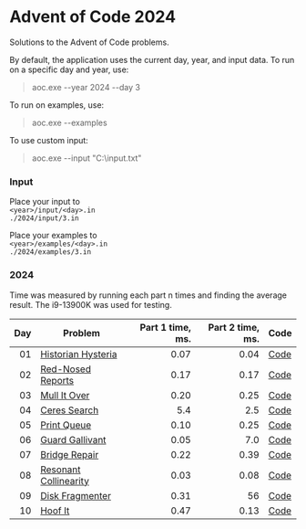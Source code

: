 # Advent of Code 2024

Solutions to the Advent of Code problems.

By default, the application uses the current day, year, and input data.
To run on a specific day and year, use: 
> aoc.exe --year 2024 --day 3

To run on examples, use:
> aoc.exe  --examples

To use custom input:
> aoc.exe  --input "C:\input.txt"

### Input

Place your input to  
`<year>/input/<day>.in`   
`./2024/input/3.in`

Place your examples to  
`<year>/examples/<day>.in`    
`./2024/examples/3.in`

### 2024

Time was measured by running each part n times and finding the average result. The i9-13900K was used for testing.

|  Day | Problem                                                      | Part 1 time, ms. | Part 2 time, ms. | Code                                                                                                   |
| ---: | ------------------------------------------------------------ | ---------------: | ---------------: | ------------------------------------------------------------------------------------------------------ |
|   01 | [Historian Hysteria](https://adventofcode.com/2024/day/1)    |             0.07 |             0.04 | [Code](https://github.com/GrigoryanArtem/advent-of-code-2024/blob/master/Puzzles.Runner/2024/Day3.cs)  |
|   02 | [Red-Nosed Reports](https://adventofcode.com/2024/day/2)     |             0.17 |             0.17 | [Code](https://github.com/GrigoryanArtem/advent-of-code-2024/blob/master/Puzzles.Runner/2024/Day2.cs)  |
|   03 | [Mull It Over](https://adventofcode.com/2024/day/3)          |             0.20 |             0.25 | [Code](https://github.com/GrigoryanArtem/advent-of-code-2024/blob/master/Puzzles.Runner/2024/Day1.cs)  |
|   04 | [Ceres Search](https://adventofcode.com/2024/day/4)          |              5.4 |              2.5 | [Code](https://github.com/GrigoryanArtem/advent-of-code-2024/blob/master/Puzzles.Runner/2024/Day4.cs)  |
|   05 | [Print Queue](https://adventofcode.com/2024/day/5)           |             0.10 |             0.25 | [Code](https://github.com/GrigoryanArtem/advent-of-code-2024/blob/master/Puzzles.Runner/2024/Day5.cs)  |
|   06 | [Guard Gallivant](https://adventofcode.com/2024/day/6)       |             0.05 |              7.0 | [Code](https://github.com/GrigoryanArtem/advent-of-code-2024/blob/master/Puzzles.Runner/2024/Day6.cs)  |
|   07 | [Bridge Repair](https://adventofcode.com/2024/day/7)         |             0.22 |             0.39 | [Code](https://github.com/GrigoryanArtem/advent-of-code-2024/blob/master/Puzzles.Runner/2024/Day7.cs)  |
|   08 | [Resonant Collinearity](https://adventofcode.com/2024/day/8) |             0.03 |             0.08 | [Code](https://github.com/GrigoryanArtem/advent-of-code-2024/blob/master/Puzzles.Runner/2024/Day8.cs)  |
|   09 | [Disk Fragmenter](https://adventofcode.com/2024/day/9)       |             0.31 |               56 | [Code](https://github.com/GrigoryanArtem/advent-of-code-2024/blob/master/Puzzles.Runner/2024/Day9.cs)  |
|   10 | [Hoof It](https://adventofcode.com/2024/day/10)              |             0.47 |             0.13 | [Code](https://github.com/GrigoryanArtem/advent-of-code-2024/blob/master/Puzzles.Runner/2024/Day10.cs) |
